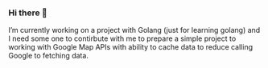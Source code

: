 ### Hi there 👋

I’m currently working on a project with Golang (just for learning golang) and I need some one to contirbute with me to prepare a simple project to working with Google Map APIs with ability to cache data to reduce calling Google to fetching data.


<!--
**amiretemad/amiretemad** is a ✨ _special_ ✨ repository because its `README.md` (this file) appears on your GitHub profile.

Here are some ideas to get you started:

- 🔭 I’m currently working on ...
- 🌱 I’m currently learning ...
- 👯 I’m looking to collaborate on ...
- 🤔 I’m looking for help with ...
- 💬 Ask me about ...
- 📫 How to reach me: ...
- 😄 Pronouns: ...
- ⚡ Fun fact: ...
-->
